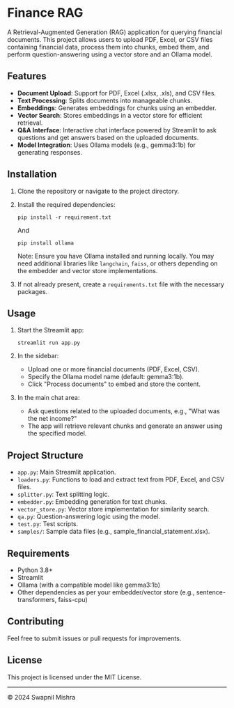 # Finance RAG

A Retrieval-Augmented Generation (RAG) application for querying financial documents. This project allows users to upload PDF, Excel, or CSV files containing financial data, process them into chunks, embed them, and perform question-answering using a vector store and an Ollama model.

## Features

- **Document Upload**: Support for PDF, Excel (.xlsx, .xls), and CSV files.
- **Text Processing**: Splits documents into manageable chunks.
- **Embeddings**: Generates embeddings for chunks using an embedder.
- **Vector Search**: Stores embeddings in a vector store for efficient retrieval.
- **Q&A Interface**: Interactive chat interface powered by Streamlit to ask questions and get answers based on the uploaded documents.
- **Model Integration**: Uses Ollama models (e.g., gemma3:1b) for generating responses.

## Installation

1. Clone the repository or navigate to the project directory.

2. Install the required dependencies:
   ```
   pip install -r requirement.txt 
   ```
   And
   ```
   pip install ollama
   ```
   
   Note: Ensure you have Ollama installed and running locally. You may need additional libraries like `langchain`, `faiss`, or others depending on the embedder and vector store implementations.

4. If not already present, create a `requirements.txt` file with the necessary packages.

## Usage

1. Start the Streamlit app:
   ```
   streamlit run app.py
   ```

2. In the sidebar:
   - Upload one or more financial documents (PDF, Excel, CSV).
   - Specify the Ollama model name (default: gemma3:1b).
   - Click "Process documents" to embed and store the content.

3. In the main chat area:
   - Ask questions related to the uploaded documents, e.g., "What was the net income?"
   - The app will retrieve relevant chunks and generate an answer using the specified model.

## Project Structure

- `app.py`: Main Streamlit application.
- `loaders.py`: Functions to load and extract text from PDF, Excel, and CSV files.
- `splitter.py`: Text splitting logic.
- `embedder.py`: Embedding generation for text chunks.
- `vector_store.py`: Vector store implementation for similarity search.
- `qa.py`: Question-answering logic using the model.
- `test.py`: Test scripts.
- `samples/`: Sample data files (e.g., sample_financial_statement.xlsx).

## Requirements

- Python 3.8+
- Streamlit
- Ollama (with a compatible model like gemma3:1b)
- Other dependencies as per your embedder/vector store (e.g., sentence-transformers, faiss-cpu)

## Contributing

Feel free to submit issues or pull requests for improvements.

## License

This project is licensed under the MIT License.

---

© 2024 Swapnil Mishra
